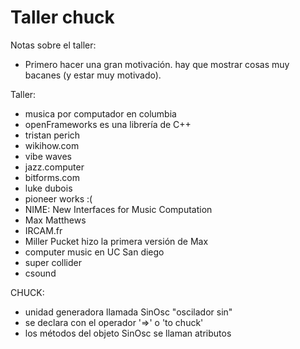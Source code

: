 # Taller chuck

Notas sobre el taller:
- Primero hacer una gran motivación. hay que mostrar cosas muy bacanes (y estar muy motivado).

Taller:
- musica por computador en columbia
- openFrameworks es una librería de C++
- tristan perich
- wikihow.com
- vibe waves
- jazz.computer
- bitforms.com
- luke dubois
- pioneer works :(
-  NIME: New Interfaces for Music Computation
- Max Matthews
- IRCAM.fr
-  Miller Pucket hizo la primera versión de Max
- computer music en UC San diego
- super collider
- csound


CHUCK:

- unidad generadora llamada SinOsc "oscilador sin"
- se declara con el operador '=>' o 'to chuck'
- los métodos del objeto SinOsc se llaman atributos
